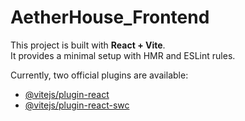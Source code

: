 # AetherHouse_Frontend

This project is built with **React + Vite**.  
It provides a minimal setup with HMR and ESLint rules.

Currently, two official plugins are available:

- [@vitejs/plugin-react](https://github.com/vitejs/vite-plugin-react/blob/main/packages/plugin-react)  
- [@vitejs/plugin-react-swc](https://github.com/vitejs/vite-plugin-react/blob/main/packages/plugin-react-swc)
